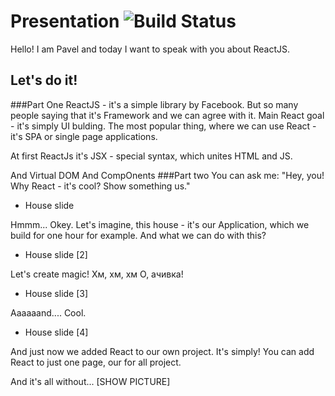 # Presentation ![Build Status](https://travis-ci.org/hakimel/reveal.js.svg?branch=master)

Hello! I am Pavel and today I want to speak with you about ReactJS. 

## Let's do it! 
###Part One
ReactJS - it's a simple library by Facebook. But so many people saying that it's Framework and we can agree with it. 
Main React goal - it's simply UI bulding.
The most popular thing, where we can use React - it's SPA or single page applications. 


At first ReactJs it's JSX - special syntax,  which unites HTML and JS. 


And Virtual DOM
And CompOnents
###Part two
You can ask me: "Hey, you! Why React - it's cool? Show something us."

* House slide

Hmmm... Okey. Let's imagine, this house - it's our Application, which we build for one hour for example. And what we can do with this?

* House slide [2]

Let's create magic!
Хм, хм, хм
О, ачивка!

* House slide [3]

Aaaaaand.... Cool.

* House slide [4]

And just now we added React to our own project. It's simply! 
You can add React to just one page, our for all project. 

And it's all without... [SHOW PICTURE]
